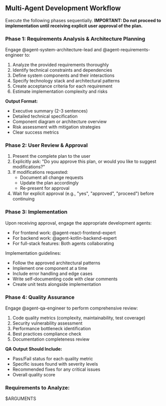 ## Multi-Agent Development Workflow

Execute the following phases sequentially. **IMPORTANT: Do not proceed to implementation until receiving explicit user approval of the plan.**

### Phase 1: Requirements Analysis & Architecture Planning
Engage @agent-system-architecture-lead and @agent-requirements-engineer to:
1. Analyze the provided requirements thoroughly
2. Identify technical constraints and dependencies
3. Define system components and their interactions
4. Specify technology stack and architectural patterns
5. Create acceptance criteria for each requirement
6. Estimate implementation complexity and risks

**Output Format:**
- Executive summary (2-3 sentences)
- Detailed technical specification
- Component diagram or architecture overview
- Risk assessment with mitigation strategies
- Clear success metrics

### Phase 2: User Review & Approval
1. Present the complete plan to the user
2. Explicitly ask: "Do you approve this plan, or would you like to suggest modifications?"
3. If modifications requested:
    - Document all change requests
    - Update the plan accordingly
    - Re-present for approval
4. Wait for explicit approval (e.g., "yes", "approved", "proceed") before continuing

### Phase 3: Implementation
Upon receiving approval, engage the appropriate development agents:
- For frontend work: @agent-react-frontend-expert
- For backend work: @agent-kotlin-backend-expert
- For full-stack features: Both agents collaborating

Implementation guidelines:
- Follow the approved architectural patterns
- Implement one component at a time
- Include error handling and edge cases
- Write self-documenting code with clear comments
- Create unit tests alongside implementation

### Phase 4: Quality Assurance
Engage @agent-qa-engineer to perform comprehensive review:
1. Code quality metrics (complexity, maintainability, test coverage)
2. Security vulnerability assessment
3. Performance bottleneck identification
4. Best practices compliance check
5. Documentation completeness review

**QA Output Should Include:**
- Pass/Fail status for each quality metric
- Specific issues found with severity levels
- Recommended fixes for any critical issues
- Overall quality score

### Requirements to Analyze:
$ARGUMENTS